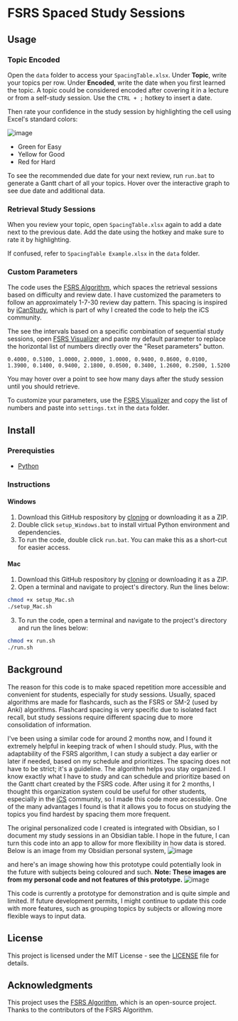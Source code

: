 # FSRS Spaced Study Sessions
## Usage
### Topic Encoded
Open the `data` folder to access your `SpacingTable.xlsx`. Under **Topic**, write your topics per row. Under **Encoded**, write the date when you first learned the topic. A topic could be considered encoded after covering it in a lecture or from a self-study session. Use the `CTRL + ;` hotkey to insert a date.

Then rate your confidence in the study session by highlighting the cell using Excel's standard colors:

![image](https://github.com/user-attachments/assets/14cf9c1a-75eb-4de2-91bd-074c50b45d2e)

- Green for Easy
- Yellow for Good
- Red for Hard

To see the recommended due date for your next review, run `run.bat` to generate a Gantt chart of all your topics. Hover over the interactive graph to see due date and additional data.

### Retrieval Study Sessions
When you review your topic, open `SpacingTable.xlsx` again to add a date next to the previous date. Add the date using the hotkey and make sure to rate it by highlighting.

If confused, refer to `SpacingTable Example.xlsx` in the `data` folder.

### Custom Parameters
The code uses the [FSRS Algorithm](https://github.com/open-spaced-repetition/py-fsrs), which spaces the retrieval sessions based on difficulty and review date. I have customized the parameters to follow an approximately 1-7-30 review day pattern. This spacing is inspired by [iCanStudy](icanstudy.com), which is part of why I created the code to help the iCS community. 

The see the intervals based on a specific combination of sequential study sessions, open [FSRS Visualizer](https://open-spaced-repetition.github.io/anki_fsrs_visualizer/) and paste my default parameter to replace the horizontal list of numbers directly over the "Reset parameters" button.
```
0.4000, 0.5100, 1.0000, 2.0000, 1.0000, 0.9400, 0.8600, 0.0100, 1.3900, 0.1400, 0.9400, 2.1800, 0.0500, 0.3400, 1.2600, 0.2500, 1.5200
```
You may hover over a point to see how many days after the study session until you should retrieve.

To customize your parameters, use the [FSRS Visualizer](https://open-spaced-repetition.github.io/anki_fsrs_visualizer/) and copy the list of numbers and paste into `settings.txt` in the `data` folder.

## Install
### Prerequisties
- [Python](https://www.python.org/downloads/)

### Instructions
#### Windows
1. Download this GitHub respository by [cloning](https://docs.github.com/en/repositories/creating-and-managing-repositories/cloning-a-repository) or downloading it as a ZIP.
2. Double click `setup_Windows.bat` to install virtual Python environment and dependencies.
3. To run the code, double click `run.bat`. You can make this as a short-cut for easier access.

#### Mac
1. Download this GitHub respository by [cloning](https://docs.github.com/en/repositories/creating-and-managing-repositories/cloning-a-repository) or downloading it as a ZIP.
2. Open a terminal and navigate to project's directory. Run the lines below:
```sh
chmod +x setup_Mac.sh
./setup_Mac.sh
```
3. To run the code, open a terminal and navigate to the project's directory and run the lines below:
```sh
chmod +x run.sh
./run.sh
```

## Background
The reason for this code is to make spaced repetition more accessible and convenient for students, especially for study sessions. Usually, spaced algorithms are made for flashcards, such as the FSRS or SM-2 (used by Anki) algorithms. Flashcard spacing is very specific due to isolated fact recall, but study sessions require different spacing due to more consolidation of information.

I've been using a similar code for around 2 months now, and I found it extremely helpful in keeping track of when I should study. Plus, with the adaptability of the FSRS algorithm, I can study a subject a day earlier or later if needed, based on my schedule and prioritizes. The spacing does not have to be strict; it's a guideline. The algorithm helps you stay organized. I know exactly what I have to study and can schedule and prioritize based on the Gantt chart created by the FSRS code. After using it for 2 months, I thought this organization system could be useful for other students, especially in the [iCS](https://icanstudy.com/) community, so I made this code more accessible. One of the many advantages I found is that it allows you to focus on studying the topics you find hardest by spacing them more frequent.

The original personalized code I created is integrated with Obsidian, so I document my study sessions in an Obsidian table. I hope in the future, I can turn this code into an app to allow for more flexibility in how data is stored. Below is an image from my Obsidian personal system,
![image](https://github.com/user-attachments/assets/3ab3e3fe-e8a2-4a95-a584-b857deb4b89a)

and here's an image showing how this prototype could potentially look in the future with subjects being coloured and such. **Note: These images are from my personal code and not features of this prototype.**
![image](https://github.com/user-attachments/assets/fb50b728-85eb-4eee-a496-32aacf325170)

This code is currently a prototype for demonstration and is quite simple and limited. If future development permits, I might continue to update this code with more features, such as grouping topics by subjects or allowing more flexible ways to input data.

## License
This project is licensed under the MIT License - see the [LICENSE](LICENSE) file for details.

## Acknowledgments
This project uses the [FSRS Algorithm](https://github.com/open-spaced-repetition/py-fsrs), which is an open-source project. Thanks to the contributors of the FSRS Algorithm.
